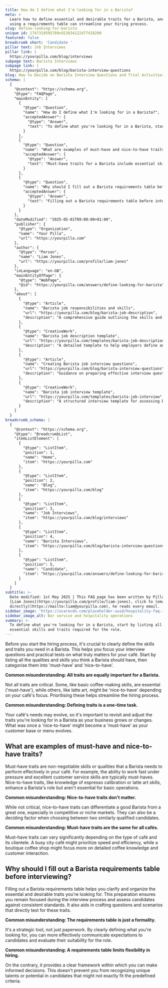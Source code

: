```yaml
---
title: How do I define what I'm looking for in a Barista?
meta: >
  Learn how to define essential and desirable traits for a Barista, and why
  using a requirements table can streamline your hiring process.
slug: define-looking-for-barista
unique id: 1747318595789x923834122477418200
featured: false
breadcrumb short: 'Candidate '
pillar text: Job Interviews
pillar link: |
  https://yourpilla.com/blog/interviews
subpage text: Barista Interviews
subpage link: |
  https://yourpilla.com/blog/barista-interview-questions
blog: How to Decide on Barista Interview Questions and Trial Activities
schema: |
  {
    "@context": "https://schema.org",
    "@type": "FAQPage",
    "mainEntity": [
      {
        "@type": "Question",
        "name": "How do I define what I'm looking for in a Barista?",
        "acceptedAnswer": {
          "@type": "Answer",
          "text": "To define what you're looking for in a Barista, start by listing all the essential skills and traits required for the role. Categorise these into 'must-have' skills, which are essential, and 'nice-to-have' skills, which are beneficial but not critical. This separation assists in focusing your interview questions and practical tests on the most crucial aspects. Regularly update and review these traits as your café's needs evolve with time."
        }
      },
      {
        "@type": "Question",
        "name": "What are examples of must-have and nice-to-have traits?",
        "acceptedAnswer": {
          "@type": "Answer",
          "text": "Must-have traits for a Barista include essential skills like the ability to work efficiently under pressure and excellent customer service skills. Nice-to-have traits might include knowledge of espresso calibration and latte art skills. These enhance a Barista's role and can be crucial in setting them apart in competitive or niche markets."
        }
      },
      {
        "@type": "Question",
        "name": "Why should I fill out a Barista requirements table before interviewing?",
        "acceptedAnswer": {
          "@type": "Answer",
          "text": "Filling out a Barista requirements table before interviewing candidates clarifies and organises the essential and desirable traits you seek. It helps maintain focus during interviews, allows for consistent candidate assessment, and assists in crafting targeted interview questions."
        }
      }
    ],
    "dateModified": "2025-05-01T09:00:00+01:00",
    "publisher": {
      "@type": "Organization",
      "name": "Your Pilla",
      "url": "https://yourpilla.com"
    },
    "author": {
      "@type": "Person",
      "name": "Liam Jones",
      "url": "https://yourpilla.com/profile/liam-jones"
    },
    "inLanguage": "en-GB",
    "mainEntityOfPage": {
      "@type": "WebPage",
      "@id": "https://yourpilla.com/answers/define-looking-for-barista"
    },
    "about": [
      {
        "@type": "Article",
        "name": "Barista job responsibilities and skills",
        "url": "https://yourpilla.com/blog/barista-job-description",
        "description": "A comprehensive guide outlining the skills and responsibilities needed in a Barista job role."
      },
      {
        "@type": "CreativeWork",
        "name": "Barista job description template",
        "url": "https://yourpilla.com/templates/barista-job-description",
        "description": "A detailed template to help employers define and write a comprehensive job description for a Barista."
      },
      {
        "@type": "Article",
        "name": "Creating Barista job interview questions",
        "url": "https://yourpilla.com/blog/barista-interview-questions",
        "description": "Guidance on preparing effective interview questions for identifying suitable candidates for Barista positions."
      },
      {
        "@type": "CreativeWork",
        "name": "Barista job interview template",
        "url": "https://yourpilla.com/templates/barista-job-interview",
        "description": "A structured interview template for assessing Barista candidates based on specific job requirements."
      }
    ]
  }
breadcrumb_schema: |
  {
    "@context": "https://schema.org",
    "@type": "BreadcrumbList",
    "itemListElement": [
      {
        "@type": "ListItem",
        "position": 1,
        "name": "Home",
        "item": "https://yourpilla.com"
      },
      {
        "@type": "ListItem",
        "position": 2,
        "name": "Blog",
        "item": "https://yourpilla.com/blog"
      },
      {
        "@type": "ListItem",
        "position": 3,
        "name": "Job Interviews",
        "item": "https://yourpilla.com/blog/interviews"
      },
      {
        "@type": "ListItem",
        "position": 4,
        "name": "Barista Interviews",
        "item": "https://yourpilla.com/blog/barista-interview-questions"
      },
      {
        "@type": "ListItem",
        "position": 5,
        "name": "Candidate",
        "item": "https://yourpilla.com/answers/define-looking-for-barista"
      }
    ]
  }
subtitle: >-
  Date modified: 1st May 2025 | This FAQ page has been written by Pilla Founder,
  [Liam Jones](https://yourpilla.com/profile/liam-jones), click to [email Liam
  directly](https://mailto:liam@yourpilla.com), he reads every email.
sidebar_image: 'https://ucarecdn.com/placeholder-uuid/hospitality-faq-image.jpg'
sidebar_image_alt: Bar service and hospitality operations
summary: >-
  To define what you're looking for in a Barista, start by listing all the
  essential skills and traits required for the role.
---
```

Before you start the hiring process, it's crucial to clearly define the skills and traits you need in a Barista. This helps you focus your interview questions and practical tests on what truly matters for your café. Start by listing all the qualities and skills you think a Barista should have, then categorise them into 'must-have' and 'nice-to-have'.

**Common misunderstanding: All traits are equally important for a Barista.**

Not all traits are critical. Some, like basic coffee-making skills, are essential ('must-have'), while others, like latte art, might be 'nice-to-have' depending on your café's focus. Prioritising these helps streamline the hiring process.

**Common misunderstanding: Defining traits is a one-time task.**

Your café's needs may evolve, so it's important to revisit and adjust the traits you're looking for in a Barista as your business grows or changes. What was once a 'nice-to-have' might become a 'must-have' as your customer base or menu evolves.

## What are examples of must-have and nice-to-have traits?

Must-have traits are non-negotiable skills or qualities that a Barista needs to perform effectively in your café. For example, the ability to work fast under pressure and excellent customer service skills are typically must-haves. Nice-to-have traits, like knowledge of espresso calibration or latte art skills, enhance a Barista's role but aren't essential for basic operations.

**Common misunderstanding: Nice-to-have traits don't matter.**

While not critical, nice-to-have traits can differentiate a good Barista from a great one, especially in competitive or niche markets. They can also be a deciding factor when choosing between two similarly qualified candidates.

**Common misunderstanding: Must-have traits are the same for all cafés.**

Must-have traits can vary significantly depending on the type of café and its clientele. A busy city café might prioritize speed and efficiency, while a boutique coffee shop might focus more on detailed coffee knowledge and customer interaction.

## Why should I fill out a Barista requirements table before interviewing?

Filling out a Barista requirements table helps you clarify and organize the essential and desirable traits you're looking for. This preparation ensures you remain focused during the interview process and assess candidates against consistent standards. It also aids in crafting questions and scenarios that directly test for these traits.

**Common misunderstanding: The requirements table is just a formality.**

It's a strategic tool, not just paperwork. By clearly defining what you're looking for, you can more effectively communicate expectations to candidates and evaluate their suitability for the role.

**Common misunderstanding: A requirements table limits flexibility in hiring.**

On the contrary, it provides a clear framework within which you can make informed decisions. This doesn't prevent you from recognizing unique talents or potential in candidates that might not exactly fit the predefined criteria.
